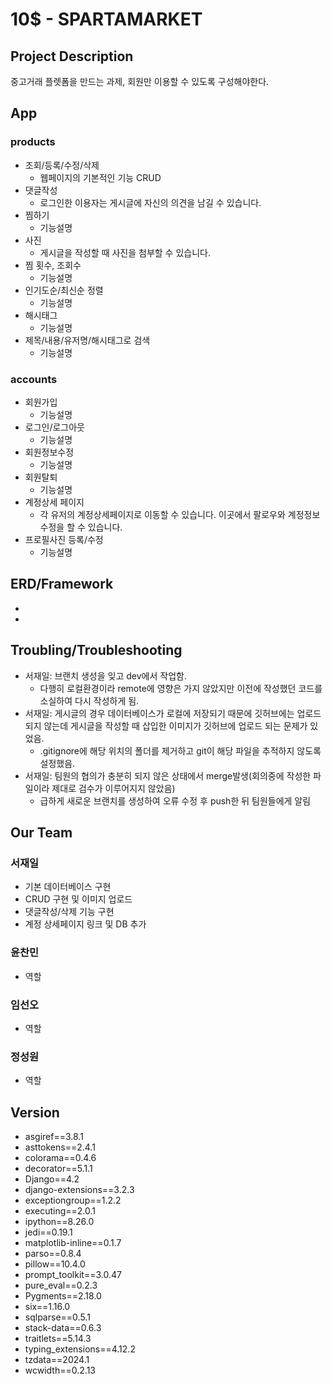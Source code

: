 # 10$ - SPARTAMARKET

## Project Description
중고거래 플렛폼을 만드는 과제, 회원만 이용할 수 있도록 구성해야한다.

## App
### products
- 조회/등록/수정/삭제
    - 웹페이지의 기본적인 기능 CRUD
- 댓글작성
    - 로그인한 이용자는 게시글에 자신의 의견을 남길 수 있습니다.
- 찜하기
    - 기능설명
- 사진
    - 게시글을 작성할 때 사진을 첨부할 수 있습니다.
- 찜 횟수, 조회수
    - 기능설명
- 인기도순/최신순 정렬
    - 기능설명
- 해시태그
    - 기능설명
- 제목/내용/유저명/해시태그로 검색
    - 기능설명
### accounts
- 회원가입
    - 기능설명
- 로그인/로그아웃
    - 기능설명
- 회원정보수정
    - 기능설명
- 회원탈퇴
    - 기능설명
- 계정상세 페이지
    - 각 유저의 계정상세페이지로 이동할 수 있습니다. 이곳에서 팔로우와 계정정보 수정을 할 수 있습니다.
- 프로필사진 등록/수정
    - 기능설명

## ERD/Framework
- 
- 

## Troubling/Troubleshooting
- 서재일: 브랜치 생성을 잊고 dev에서 작업함.
    - 다행히 로컬환경이라 remote에 영향은 가지 않았지만 이전에 작성했던 코드를 소실하여 다시 작성하게 됨.
- 서재일: 게시글의 경우 데이터베이스가 로컬에 저장되기 때문에 깃허브에는 업로드 되지 않는데 게시글을 작성할 때 삽입한 이미지가 깃허브에 업로드 되는 문제가 있었음.
    - .gitignore에 해당 위치의 폴더를 제거하고 git이 해당 파일을 추적하지 않도록 설정했음.
- 서재일: 팀원의 협의가 충분히 되지 않은 상태에서 merge발생(회의중에 작성한 파일이라 제대로 검수가 이루어지지 않았음)
    - 급하게 새로운 브랜치를 생성하여 오류 수정 후 push한 뒤 팀원들에게 알림

## Our Team
### 서재일
- 기본 데이터베이스 구현
- CRUD 구현 및 이미지 업로드
- 댓글작성/삭제 기능 구현
- 계정 상세페이지 링크 및 DB 추가
### 윤찬민
- 역할
### 임선오
- 역할
### 정성원
- 역할

## Version
- asgiref==3.8.1
- asttokens==2.4.1
- colorama==0.4.6
- decorator==5.1.1
- Django==4.2
- django-extensions==3.2.3
- exceptiongroup==1.2.2
- executing==2.0.1
- ipython==8.26.0
- jedi==0.19.1
- matplotlib-inline==0.1.7
- parso==0.8.4
- pillow==10.4.0
- prompt_toolkit==3.0.47
- pure_eval==0.2.3
- Pygments==2.18.0
- six==1.16.0
- sqlparse==0.5.1
- stack-data==0.6.3
- traitlets==5.14.3
- typing_extensions==4.12.2
- tzdata==2024.1
- wcwidth==0.2.13